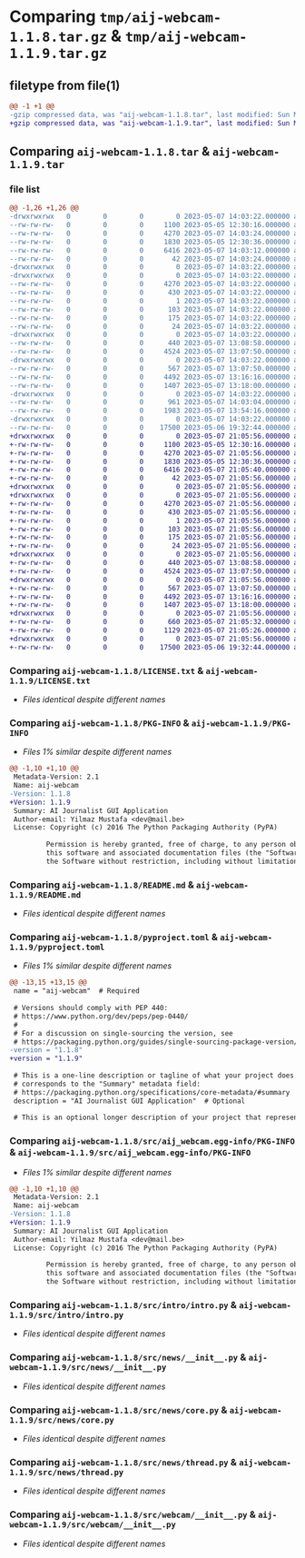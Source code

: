 # Comparing `tmp/aij-webcam-1.1.8.tar.gz` & `tmp/aij-webcam-1.1.9.tar.gz`

## filetype from file(1)

```diff
@@ -1 +1 @@
-gzip compressed data, was "aij-webcam-1.1.8.tar", last modified: Sun May  7 14:03:22 2023, max compression
+gzip compressed data, was "aij-webcam-1.1.9.tar", last modified: Sun May  7 21:05:55 2023, max compression
```

## Comparing `aij-webcam-1.1.8.tar` & `aij-webcam-1.1.9.tar`

### file list

```diff
@@ -1,26 +1,26 @@
-drwxrwxrwx   0        0        0        0 2023-05-07 14:03:22.000000 aij-webcam-1.1.8/
--rw-rw-rw-   0        0        0     1100 2023-05-05 12:30:16.000000 aij-webcam-1.1.8/LICENSE.txt
--rw-rw-rw-   0        0        0     4270 2023-05-07 14:03:24.000000 aij-webcam-1.1.8/PKG-INFO
--rw-rw-rw-   0        0        0     1830 2023-05-05 12:30:36.000000 aij-webcam-1.1.8/README.md
--rw-rw-rw-   0        0        0     6416 2023-05-07 14:03:12.000000 aij-webcam-1.1.8/pyproject.toml
--rw-rw-rw-   0        0        0       42 2023-05-07 14:03:24.000000 aij-webcam-1.1.8/setup.cfg
-drwxrwxrwx   0        0        0        0 2023-05-07 14:03:22.000000 aij-webcam-1.1.8/src/
-drwxrwxrwx   0        0        0        0 2023-05-07 14:03:22.000000 aij-webcam-1.1.8/src/aij_webcam.egg-info/
--rw-rw-rw-   0        0        0     4270 2023-05-07 14:03:22.000000 aij-webcam-1.1.8/src/aij_webcam.egg-info/PKG-INFO
--rw-rw-rw-   0        0        0      430 2023-05-07 14:03:22.000000 aij-webcam-1.1.8/src/aij_webcam.egg-info/SOURCES.txt
--rw-rw-rw-   0        0        0        1 2023-05-07 14:03:22.000000 aij-webcam-1.1.8/src/aij_webcam.egg-info/dependency_links.txt
--rw-rw-rw-   0        0        0      103 2023-05-07 14:03:22.000000 aij-webcam-1.1.8/src/aij_webcam.egg-info/entry_points.txt
--rw-rw-rw-   0        0        0      175 2023-05-07 14:03:22.000000 aij-webcam-1.1.8/src/aij_webcam.egg-info/requires.txt
--rw-rw-rw-   0        0        0       24 2023-05-07 14:03:22.000000 aij-webcam-1.1.8/src/aij_webcam.egg-info/top_level.txt
-drwxrwxrwx   0        0        0        0 2023-05-07 14:03:22.000000 aij-webcam-1.1.8/src/intro/
--rw-rw-rw-   0        0        0      440 2023-05-07 13:08:58.000000 aij-webcam-1.1.8/src/intro/__init__.py
--rw-rw-rw-   0        0        0     4524 2023-05-07 13:07:50.000000 aij-webcam-1.1.8/src/intro/intro.py
-drwxrwxrwx   0        0        0        0 2023-05-07 14:03:22.000000 aij-webcam-1.1.8/src/news/
--rw-rw-rw-   0        0        0      567 2023-05-07 13:07:50.000000 aij-webcam-1.1.8/src/news/__init__.py
--rw-rw-rw-   0        0        0     4492 2023-05-07 13:16:16.000000 aij-webcam-1.1.8/src/news/core.py
--rw-rw-rw-   0        0        0     1407 2023-05-07 13:18:00.000000 aij-webcam-1.1.8/src/news/thread.py
-drwxrwxrwx   0        0        0        0 2023-05-07 14:03:22.000000 aij-webcam-1.1.8/src/setup/
--rw-rw-rw-   0        0        0      961 2023-05-07 14:03:04.000000 aij-webcam-1.1.8/src/setup/__init__.py
--rw-rw-rw-   0        0        0     1983 2023-05-07 13:54:16.000000 aij-webcam-1.1.8/src/setup/install.py
-drwxrwxrwx   0        0        0        0 2023-05-07 14:03:22.000000 aij-webcam-1.1.8/src/webcam/
--rw-rw-rw-   0        0        0    17500 2023-05-06 19:32:44.000000 aij-webcam-1.1.8/src/webcam/__init__.py
+drwxrwxrwx   0        0        0        0 2023-05-07 21:05:56.000000 aij-webcam-1.1.9/
+-rw-rw-rw-   0        0        0     1100 2023-05-05 12:30:16.000000 aij-webcam-1.1.9/LICENSE.txt
+-rw-rw-rw-   0        0        0     4270 2023-05-07 21:05:56.000000 aij-webcam-1.1.9/PKG-INFO
+-rw-rw-rw-   0        0        0     1830 2023-05-05 12:30:36.000000 aij-webcam-1.1.9/README.md
+-rw-rw-rw-   0        0        0     6416 2023-05-07 21:05:40.000000 aij-webcam-1.1.9/pyproject.toml
+-rw-rw-rw-   0        0        0       42 2023-05-07 21:05:56.000000 aij-webcam-1.1.9/setup.cfg
+drwxrwxrwx   0        0        0        0 2023-05-07 21:05:56.000000 aij-webcam-1.1.9/src/
+drwxrwxrwx   0        0        0        0 2023-05-07 21:05:56.000000 aij-webcam-1.1.9/src/aij_webcam.egg-info/
+-rw-rw-rw-   0        0        0     4270 2023-05-07 21:05:56.000000 aij-webcam-1.1.9/src/aij_webcam.egg-info/PKG-INFO
+-rw-rw-rw-   0        0        0      430 2023-05-07 21:05:56.000000 aij-webcam-1.1.9/src/aij_webcam.egg-info/SOURCES.txt
+-rw-rw-rw-   0        0        0        1 2023-05-07 21:05:56.000000 aij-webcam-1.1.9/src/aij_webcam.egg-info/dependency_links.txt
+-rw-rw-rw-   0        0        0      103 2023-05-07 21:05:56.000000 aij-webcam-1.1.9/src/aij_webcam.egg-info/entry_points.txt
+-rw-rw-rw-   0        0        0      175 2023-05-07 21:05:56.000000 aij-webcam-1.1.9/src/aij_webcam.egg-info/requires.txt
+-rw-rw-rw-   0        0        0       24 2023-05-07 21:05:56.000000 aij-webcam-1.1.9/src/aij_webcam.egg-info/top_level.txt
+drwxrwxrwx   0        0        0        0 2023-05-07 21:05:56.000000 aij-webcam-1.1.9/src/intro/
+-rw-rw-rw-   0        0        0      440 2023-05-07 13:08:58.000000 aij-webcam-1.1.9/src/intro/__init__.py
+-rw-rw-rw-   0        0        0     4524 2023-05-07 13:07:50.000000 aij-webcam-1.1.9/src/intro/intro.py
+drwxrwxrwx   0        0        0        0 2023-05-07 21:05:56.000000 aij-webcam-1.1.9/src/news/
+-rw-rw-rw-   0        0        0      567 2023-05-07 13:07:50.000000 aij-webcam-1.1.9/src/news/__init__.py
+-rw-rw-rw-   0        0        0     4492 2023-05-07 13:16:16.000000 aij-webcam-1.1.9/src/news/core.py
+-rw-rw-rw-   0        0        0     1407 2023-05-07 13:18:00.000000 aij-webcam-1.1.9/src/news/thread.py
+drwxrwxrwx   0        0        0        0 2023-05-07 21:05:56.000000 aij-webcam-1.1.9/src/setup/
+-rw-rw-rw-   0        0        0      660 2023-05-07 21:05:32.000000 aij-webcam-1.1.9/src/setup/__init__.py
+-rw-rw-rw-   0        0        0     1129 2023-05-07 21:05:26.000000 aij-webcam-1.1.9/src/setup/install.py
+drwxrwxrwx   0        0        0        0 2023-05-07 21:05:56.000000 aij-webcam-1.1.9/src/webcam/
+-rw-rw-rw-   0        0        0    17500 2023-05-06 19:32:44.000000 aij-webcam-1.1.9/src/webcam/__init__.py
```

### Comparing `aij-webcam-1.1.8/LICENSE.txt` & `aij-webcam-1.1.9/LICENSE.txt`

 * *Files identical despite different names*

### Comparing `aij-webcam-1.1.8/PKG-INFO` & `aij-webcam-1.1.9/PKG-INFO`

 * *Files 1% similar despite different names*

```diff
@@ -1,10 +1,10 @@
 Metadata-Version: 2.1
 Name: aij-webcam
-Version: 1.1.8
+Version: 1.1.9
 Summary: AI Journalist GUI Application
 Author-email: Yilmaz Mustafa <dev@mail.be>
 License: Copyright (c) 2016 The Python Packaging Authority (PyPA)
         
         Permission is hereby granted, free of charge, to any person obtaining a copy of
         this software and associated documentation files (the "Software"), to deal in
         the Software without restriction, including without limitation the rights to
```

### Comparing `aij-webcam-1.1.8/README.md` & `aij-webcam-1.1.9/README.md`

 * *Files identical despite different names*

### Comparing `aij-webcam-1.1.8/pyproject.toml` & `aij-webcam-1.1.9/pyproject.toml`

 * *Files 1% similar despite different names*

```diff
@@ -13,15 +13,15 @@
 name = "aij-webcam"  # Required
 
 # Versions should comply with PEP 440:
 # https://www.python.org/dev/peps/pep-0440/
 #
 # For a discussion on single-sourcing the version, see
 # https://packaging.python.org/guides/single-sourcing-package-version/
-version = "1.1.8"
+version = "1.1.9"
 
 # This is a one-line description or tagline of what your project does. This
 # corresponds to the "Summary" metadata field:
 # https://packaging.python.org/specifications/core-metadata/#summary
 description = "AI Journalist GUI Application"  # Optional
 
 # This is an optional longer description of your project that represents
```

### Comparing `aij-webcam-1.1.8/src/aij_webcam.egg-info/PKG-INFO` & `aij-webcam-1.1.9/src/aij_webcam.egg-info/PKG-INFO`

 * *Files 1% similar despite different names*

```diff
@@ -1,10 +1,10 @@
 Metadata-Version: 2.1
 Name: aij-webcam
-Version: 1.1.8
+Version: 1.1.9
 Summary: AI Journalist GUI Application
 Author-email: Yilmaz Mustafa <dev@mail.be>
 License: Copyright (c) 2016 The Python Packaging Authority (PyPA)
         
         Permission is hereby granted, free of charge, to any person obtaining a copy of
         this software and associated documentation files (the "Software"), to deal in
         the Software without restriction, including without limitation the rights to
```

### Comparing `aij-webcam-1.1.8/src/intro/intro.py` & `aij-webcam-1.1.9/src/intro/intro.py`

 * *Files identical despite different names*

### Comparing `aij-webcam-1.1.8/src/news/__init__.py` & `aij-webcam-1.1.9/src/news/__init__.py`

 * *Files identical despite different names*

### Comparing `aij-webcam-1.1.8/src/news/core.py` & `aij-webcam-1.1.9/src/news/core.py`

 * *Files identical despite different names*

### Comparing `aij-webcam-1.1.8/src/news/thread.py` & `aij-webcam-1.1.9/src/news/thread.py`

 * *Files identical despite different names*

### Comparing `aij-webcam-1.1.8/src/webcam/__init__.py` & `aij-webcam-1.1.9/src/webcam/__init__.py`

 * *Files identical despite different names*

